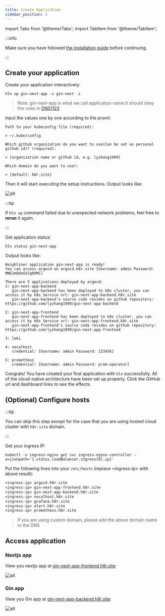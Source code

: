 ```yaml
---
title: Create Application
sidebar_position: 1
---
```


import Tabs from '@theme/Tabs';
import TabItem from '@theme/TabItem';

:::info

Make sure you have followed [the installation guide](/docs/getting_started/installation) before continuing.

:::

## Create your application

Create your application interactively:

```shell
hln up gin-next-app -s gin-next -i
```

> Note: gin-next-app is what we call application name.It should obey the rules in [DNS1123](https://datatracker.ietf.org/doc/html/rfc1123)

Input the values one by one according to the promt:

```
Path to your kubeconfig file (required):

> ~/.kube/config

Which github organization do you want to use(Can be set as personal github id)? (required):

> [organization name or github id, e.g. lyzhang1999]

Which domain do you want to use?:

> [default: h8r.site]

```

Then it will start executing the setup instructions. Output looks like:

![alt](/img/docs/getting-started/stack_output.png)

:::tip

If `hln up` command failed due to unexpected network problems, feel free to **rerun** it again.

:::

Get application status:

```shell
hln status gin-next-app
```

Output looks like:

```
Heighliner application gin-next-app is ready!
You can access argocd on argocd.h8r.site [Username: admin Password: MWE2mQdeGVJq8XMC]

There are 5 applications deployed by argocd:
1: gin-next-app-backend
   gin-next-app-backend has been deployed to k8s cluster, you can access it by k8s Service url: gin-next-app-backend.h8r.site
   gin-next-app-backend's source code resides on github repository: https://github.com/lyzhang1999/gin-next-app-backend

2: gin-next-app-frontend
   gin-next-app-frontend has been deployed to k8s cluster, you can access it by k8s Service url: gin-next-app-frontend.h8r.site
   gin-next-app-frontend's source code resides on github repository: https://github.com/lyzhang1999/gin-next-app-frontend

3: loki

4: nocalhost
   credential: [Username: admin Password: 123456]

5: prometheus
   credential: [Username: admin Password: prom-operator]
```

Congrats! You have created your first application with `hln` successfully. All of the cloud-native architecture have been set up properly.
Click the GitHub url and dashboard links to see the effects.

## (Optional) Configure hosts

:::tip

You can skip this step except for the case that you are using hosted cloud cluster with `h8r.site` domain.

:::

Get your ingress IP:

```shell
kubectl -n ingress-nginx get svc ingress-nginx-controller -o=jsonpath='{.status.loadBalancer.ingress[0].ip}'
```

Put the following lines into your `/etc/hosts` (replace <ingress-ip\> with above result):

```txt
<ingress-ip> argocd.h8r.site
<ingress-ip> gin-next-app-frontend.h8r.site
<ingress-ip> gin-next-app-backend.h8r.site
<ingress-ip> nocalhost.h8r.site
<ingress-ip> grafana.h8r.site
<ingress-ip> alert.h8r.site
<ingress-ip> prometheus.h8r.site
```

> If you are using custom domain, please add the above domain name to the DNS

## Access application

### Nextjs app

View you nextjs app at [gin-next-app-frontend.h8r.site](http://gin-next-app-frontend.h8r.site):

![alt](/img/docs/getting-started/sample-application.png)

### Gin app

View you Gin app at [gin-next-app-backend.h8r.site](http://gin-next-app-backend.h8r.site):

![alt](/img/tutorial/01-gin-next/gin-application.png)



